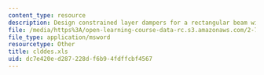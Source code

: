 ```yaml
---
content_type: resource
description: Design constrained layer dampers for a rectangular beam with plate CLDs
file: /media/https%3A/open-learning-course-data-rc.s3.amazonaws.com/2-75-precision-machine-design-fall-2001/dc7e420ed287228df6b94fdffcbf4567_clddes.xls
file_type: application/msword
resourcetype: Other
title: clddes.xls
uid: dc7e420e-d287-228d-f6b9-4fdffcbf4567
---
```

